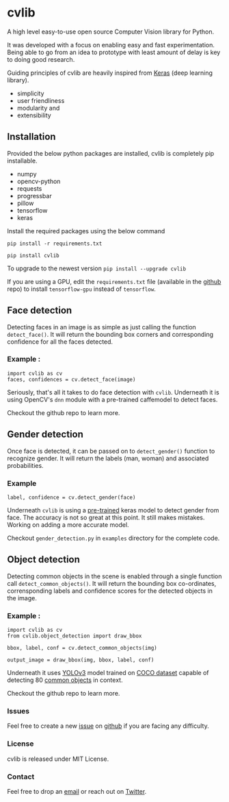 # cvlib 
A high level easy-to-use open source Computer Vision library for Python.

It was developed with a focus on enabling easy and fast experimentation. Being able to go from an idea to prototype with least amount of delay is key to doing good research.

Guiding principles of cvlib are heavily inspired from [Keras](https://keras.io) (deep learning library). 
* simplicity
* user friendliness
* modularity and 
* extensibility

## Installation
Provided the below python packages are installed, cvlib is completely pip installable.
* numpy 
* opencv-python 
* requests
* progressbar
* pillow
* tensorflow
* keras

Install the required packages using the below command 

`pip install -r requirements.txt`

`pip install cvlib`

To upgrade to the newest version
`pip install --upgrade cvlib`

If you are using a GPU, edit the `requirements.txt` file (available in the [github](https://github.com/arunponnusamy/cvlib) repo) to install `tensorflow-gpu` instead of `tensorflow`.

## Face detection
Detecting faces in an image is as simple as just calling the function `detect_face()`. It will return the bounding box corners and corresponding confidence for all the faces detected.
### Example :

``` 
import cvlib as cv
faces, confidences = cv.detect_face(image) 
```
Seriously, that's all it takes to do face detection with `cvlib`. Underneath it is using OpenCV's `dnn` module with a pre-trained caffemodel to detect faces. 

Checkout the github repo to learn more. 

## Gender detection
Once face is detected, it can be passed on to `detect_gender()` function to recognize gender. It will return the labels (man, woman) and associated probabilities. 

### Example

`label, confidence = cv.detect_gender(face) `

Underneath `cvlib` is using a [pre-trained](https://github.com/arunponnusamy/gender-detection-keras) keras model to detect gender from face. The accuracy is not so great at this point. It still makes mistakes. Working on adding a more accurate model. 

Checkout `gender_detection.py` in `examples` directory for the complete code. 


## Object detection
Detecting common objects in the scene is enabled through a single function call `detect_common_objects()`. It will return the bounding box co-ordinates, corrensponding labels and confidence scores for the detected objects in the image.

### Example :

``` 
import cvlib as cv
from cvlib.object_detection import draw_bbox

bbox, label, conf = cv.detect_common_objects(img)

output_image = draw_bbox(img, bbox, label, conf)
```
Underneath it uses [YOLOv3](https://pjreddie.com/darknet/yolo/) model trained on [COCO dataset](http://cocodataset.org/) capable of detecting 80 [common objects](https://github.com/arunponnusamy/object-detection-opencv/blob/master/yolov3.txt) in context.

Checkout the github repo to learn more. 

### Issues
Feel free to create a new [issue](https://github.com/arunponnusamy/cvlib/issues) on [github](https://github.com/arunponnusamy/cvlib) if you are facing any difficulty.

### License
cvlib is released under MIT License.

### Contact
Feel free to drop an [email](http://arunponnusamy.com/contact) or reach out on [Twitter](twitter.com/ponnusamy_arun). 
